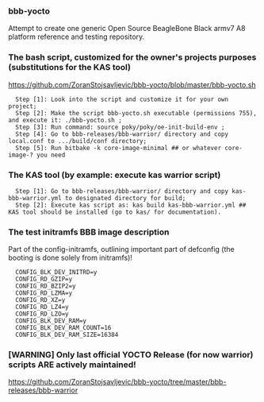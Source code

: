 ### bbb-yocto
Attempt to create one generic Open Source BeagleBone Black armv7 A8 platform reference and testing repository.

### The bash script, customized for the owner's projects purposes (substitutions for the KAS tool)

https://github.com/ZoranStojsavljevic/bbb-yocto/blob/master/bbb-yocto.sh
```
  Step [1]: Look into the script and customize it for your own project;
  Step [2]: Make the script bbb-yocto.sh executable (permissions 755), and execute it: ./bbb-yocto.sh ;
  Step [3]: Run command: source poky/poky/oe-init-build-env ;
  Step [4]: Go to bbb-releases/bbb-warrior/ directory and copy local.conf to .../build/conf directory;
  Step [5]: Run bitbake -k core-image-minimal ## or whatever core-image-? you need
```
### The KAS tool (by example: execute kas warrior script)
```
  Step [1]: Go to bbb-releases/bbb-warrior/ directory and copy kas-bbb-warrior.yml to designated directory for build;
  Step [2]: Execute kas script as: kas build kas-bbb-warrior.yml ## KAS tool should be installed (go to kas/ for documentation).
```
### The test initramfs BBB image description
 Part of the config-initramfs, outlining important part of defconfig (the booting is done solely from initramfs)!
```
  CONFIG_BLK_DEV_INITRD=y
  CONFIG_RD_GZIP=y
  CONFIG_RD_BZIP2=y
  CONFIG_RD_LZMA=y
  CONFIG_RD_XZ=y
  CONFIG_RD_LZ4=y
  CONFIG_RD_LZO=y
  CONFIG_BLK_DEV_RAM=y
  CONFIG_BLK_DEV_RAM_COUNT=16
  CONFIG_BLK_DEV_RAM_SIZE=16384
```
### [WARNING] Only last official YOCTO Release (for now warrior) scripts ARE actively maintained!

https://github.com/ZoranStojsavljevic/bbb-yocto/tree/master/bbb-releases/bbb-warrior
